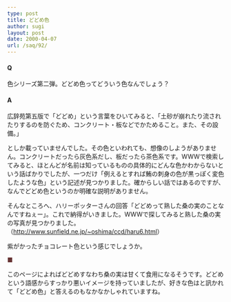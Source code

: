 ```yaml
---
type: post
title: どどめ色
author: sugi
layout: post
date: 2000-04-07
url: /saq/92/
---
```

#### Q 

色シリーズ第二弾。どどめ色ってどういう色なんでしょう？

#### A 

広辞苑第五版で「どどめ」という言葉をひいてみると、「土砂が崩れたり流されたりするのを防ぐため、コンクリート・板などでかためること。また、その設備。」
  
としか載っていませんでした。その色といわれても、想像のしようがありません。コンクリートだったら灰色系だし、板だったら茶色系です。WWWで検索してみると、ほとんどが名前は知っているものの具体的にどんな色かわからないという話ばかりでしたが、一つだけ「例えるとすれば鮪の刺身の色が黒っぽく変色したような色」という記述が見つかりました。確からしい話ではあるのですが、なんでどどめ色というのか明確な説明がありません。

そんなところへ、ハリーポッターさんの回答「どどめって熟した桑の実のことなんですねぇー」。これで納得がいきました。WWWで探してみると熟した桑の実の写真が見つかりました。（<a href="http://www.sunfield.ne.jp/%7Eoshima/ccd/haru6.html" onclick="_gaq.push(['_trackEvent', 'outbound-article', 'http://www.sunfield.ne.jp/%7Eoshima/ccd/haru6.html', 'http://www.sunfield.ne.jp/~oshima/ccd/haru6.html']);" >http://www.sunfield.ne.jp/~oshima/ccd/haru6.html</a>）

紫がかったチョコレート色という感じでしょうか。

<div style="color:#663333;">
  ■
</div>

このページによればどどめすなわち桑の実は甘くて食用になるそうです。どどめという語感からすっかり悪いイメージを持っていましたが、好きな色はと訊かれて「どどめ色」と答えるのもなかなかしゃれていますね。